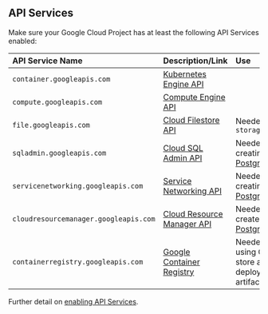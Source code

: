 ## API Services

Make sure your Google Cloud Project has at least the following API Services enabled:

| API  Service Name | Description/Link | Use |
| :--- | :--- | :---  |
| `container.googleapis.com` | [Kubernetes Engine API](https://console.cloud.google.com/apis/library/container.googleapis.com) ||
| `compute.googleapis.com`| [Compute Engine API](https://console.cloud.google.com/apis/library/compute.googleapis.com) ||
| `file.googleapis.com` | [Cloud Filestore API](https://console.cloud.google.com/apis/library/file.googleapis.com) | Needed for `storage_type="ha"` |
| `sqladmin.googleapis.com`| [Cloud SQL Admin API](https://console.cloud.google.com/apis/library/sqladmin.googleapis.com) | Needed when creating an [SQL Postgres instance](../CONFIG-VARS.md#postgres-servers) |
| `servicenetworking.googleapis.com`| [Service Networking API](https://console.cloud.google.com/apis/library/servicenetworking.googleapis.com) | Needed when creating an [SQL Postgres instance](../CONFIG-VARS.md#postgres-servers) |
| `cloudresourcemanager.googleapis.com`| [Cloud Resource Manager API](https://console.cloud.google.com/apis/library/cloudresourcemanager.googleapis.com) | Needed if you create an [SQL Postgres instance](../CONFIG-VARS.md#postgres-servers) |
| `containerregistry.googleapis.com` | [Google Container Registry](https://console.cloud.google.com/apis/library/containerregistry.googleapis.com) | Needed when using GCR to store and access deployment artifacts |

Further detail on [enabling API Services](https://cloud.google.com/apis/docs/getting-started#enabling_apis).
